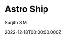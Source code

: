 ---
title: Astro Ship
github: https://github.com/surjithctly/astroship
demo: https://astroship.web3templates.com/
author: Surjith S M
author_link: https://github.com/surjithctly
date: 2022-12-18T00:00:00.000Z
description:  Astroship is a starter template for startups, marketing websites & landing pages. Built with Astro, TailwindCSS & Alpine.js
ssg:
  - Astro
css:
  - Tailwind
cms:

category:
  - Business
draft: false
---